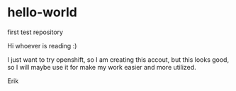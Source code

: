 # hello-world
first test repository

Hi whoever is reading :)

I just want to try openshift, so I am creating this accout, but this looks good, so I will maybe use it for make my work easier and more utilized.

Erik
